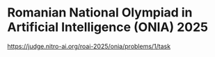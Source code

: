 # Romanian National Olympiad in Artificial Intelligence (ONIA) 2025

https://judge.nitro-ai.org/roai-2025/onia/problems/1/task

